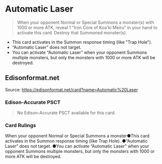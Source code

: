 # Automatic Laser

> When your opponent Normal or Special Summons a monster(s) with 1000 or more ATK, reveal 1 "Iron Core of Koa'ki Meiru" in your hand to activate this card. Destroy that Summoned monster(s).

*   This card activates in the Summon response timing (like "Trap Hole").
*   “Automatic Laser” does not target.
*   You can activate “Automatic Laser” when your opponent Summons multiple monsters, but only the monsters with 1000 or more ATK will be destroyed.

## Edisonformat.net

Source: https://edisonformat.net/card?name=Automatic%20Laser

### Edison-Accurate PSCT

> No Edison-Accurate PSCT available for this card.

### Card Rulings

When your opponent Normal or Special Summons a monster●This card activates in the Summon response timing (like Trap Hole).
●“Automatic Laser” does not target.
●You can activate “Automatic Laser” when your opponent Summons multiple monsters, but only the monsters with 1000 or more ATK will be destroyed.
            